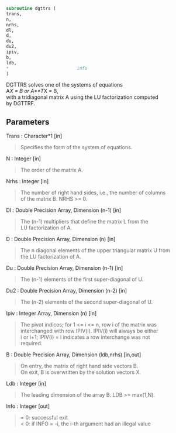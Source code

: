 ```fortran  
subroutine dgttrs (  
trans,  
n,  
nrhs,  
dl,  
d,  
du,  
du2,  
ipiv,  
b,  
ldb,  
*                          info  
)  
```  
  
DGTTRS solves one of the systems of equations  
A*X = B  or  A**T*X = B,  
with a tridiagonal matrix A using the LU factorization computed  
by DGTTRF.  
  
## Parameters  
Trans : Character*1 [in]  
> Specifies the form of the system of equations.  
  
N : Integer [in]  
> The order of the matrix A.  
  
Nrhs : Integer [in]  
> The number of right hand sides, i.e., the number of columns  
> of the matrix B.  NRHS >= 0.  
  
Dl : Double Precision Array, Dimension (n-1) [in]  
> The (n-1) multipliers that define the matrix L from the  
> LU factorization of A.  
  
D : Double Precision Array, Dimension (n) [in]  
> The n diagonal elements of the upper triangular matrix U from  
> the LU factorization of A.  
  
Du : Double Precision Array, Dimension (n-1) [in]  
> The (n-1) elements of the first super-diagonal of U.  
  
Du2 : Double Precision Array, Dimension (n-2) [in]  
> The (n-2) elements of the second super-diagonal of U.  
  
Ipiv : Integer Array, Dimension (n) [in]  
> The pivot indices; for 1 <= i <= n, row i of the matrix was  
> interchanged with row IPIV(i).  IPIV(i) will always be either  
> i or i+1; IPIV(i) = i indicates a row interchange was not  
> required.  
  
B : Double Precision Array, Dimension (ldb,nrhs) [in,out]  
> On entry, the matrix of right hand side vectors B.  
> On exit, B is overwritten by the solution vectors X.  
  
Ldb : Integer [in]  
> The leading dimension of the array B.  LDB >= max(1,N).  
  
Info : Integer [out]  
> = 0:  successful exit  
> < 0:  if INFO = -i, the i-th argument had an illegal value  
  
